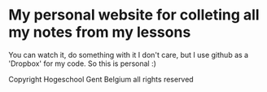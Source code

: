 # My personal website for colleting all my notes from my lessons
You can watch it, do something with it I don't care, but I use github as a 'Dropbox' for my code.
So this is personal :)

Copyright Hogeschool Gent Belgium all rights reserved 

